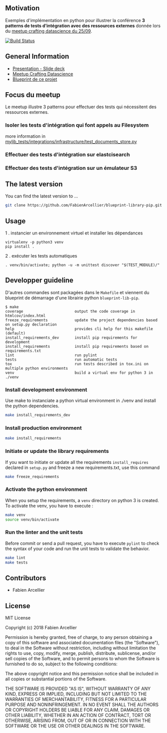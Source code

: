 ## Motivation

Exemples d'implémentation en python pour illustrer la conférence **3 patterns de tests d’intégration avec des ressources externes**
donnée lors du [meetup crafting datascience du 25/09](https://www.meetup.com/fr-FR/crafting-datascience/events/264211988/).

[![Build Status](https://travis-ci.org/octo-cdcv/3_patterns_tests_integration.svg?branch=master)](https://travis-ci.org/octo-cdcv/3_patterns_tests_integration)

## General Information

* [Presentation - Slide deck](https://fr.slideshare.net/FabienArcellier/3-patterns-de-tests-dintgration-avec-des-ressources-externes/FabienArcellier/3-patterns-de-tests-dintgration-avec-des-ressources-externes)
* [Meetup Crafting Datascience](https://www.meetup.com/fr-FR/crafting-datascience/)
* [Blueprint de ce projet](https://github.com/FabienArcellier/blueprint-library-pip)

## Focus du meetup

Le meetup illustre 3 patterns pour effectuer des tests
qui nécessitent des ressources externes.

### Isoler les tests d'intégration qui font appels au Filesystem

more information in [mylib_tests/integrations/infrastructure/test_documents_store.py](mylib_tests/integrations/infrastructure/test_documents_store.py)

### Effectuer des tests d'intégration sur elastcisearch

### Effectuer des tests d'intégration sur un émulateur S3

## The latest version

You can find the latest version to ...

```bash
git clone https://github.com/FabienArcellier/blueprint-library-pip.git
```

## Usage

1 . instancier un environnement virtuel et installer les dépendances

```
virtualenv -p python3 venv
pip install .
```

2 . exécuter les tests automatiques

```
. venv/bin/activate; python -u -m unittest discover "$(TEST_MODULE)/"
```

## Developper guideline

D'autres commandes sont packagées dans le `Makefile` et viennent du blueprint de démarrage
d'une librairie python ``blueprint-lib-pip``.

```
$ make
coverage                       output the code coverage in htmlcov/index.html
freeze_requirements            update the project dependencies based on setup.py declaration
help                           provides cli help for this makefile (default)
install_requirements_dev       install pip requirements for development
install_requirements           install pip requirements based on requirements.txt
lint                           run pylint
tests                          run automatic tests
tox                            run tests described in tox.ini on multiple python environments
venv                           build a virtual env for python 3 in ./venv
```

### Install development environment

Use make to instanciate a python virtual environment in ./venv and install the
python dependencies.

```bash
make install_requirements_dev
```

### Install production environment

```bash
make install_requirements
```

### Initiate or update the library requirements

If you want to initiate or update all the requirements `install_requires` declared in `setup.py`
and freeze a new requirements.txt, use this command

```bash
make freeze_requirements
```

### Activate the python environment

When you setup the requirements, a `venv` directory on python 3 is created.
To activate the venv, you have to execute :

```bash
make venv
source venv/bin/activate
```

### Run the linter and the unit tests

Before commit or send a pull request, you have to execute `pylint` to check the syntax
of your code and run the unit tests to validate the behavior.

```bash
make lint
make tests
```

## Contributors

* Fabien Arcellier

## License

MIT License

Copyright (c) 2018 Fabien Arcellier

Permission is hereby granted, free of charge, to any person obtaining a copy
of this software and associated documentation files (the "Software"), to deal
in the Software without restriction, including without limitation the rights
to use, copy, modify, merge, publish, distribute, sublicense, and/or sell
copies of the Software, and to permit persons to whom the Software is
furnished to do so, subject to the following conditions:

The above copyright notice and this permission notice shall be included in all
copies or substantial portions of the Software.

THE SOFTWARE IS PROVIDED "AS IS", WITHOUT WARRANTY OF ANY KIND, EXPRESS OR
IMPLIED, INCLUDING BUT NOT LIMITED TO THE WARRANTIES OF MERCHANTABILITY,
FITNESS FOR A PARTICULAR PURPOSE AND NONINFRINGEMENT. IN NO EVENT SHALL THE
AUTHORS OR COPYRIGHT HOLDERS BE LIABLE FOR ANY CLAIM, DAMAGES OR OTHER
LIABILITY, WHETHER IN AN ACTION OF CONTRACT, TORT OR OTHERWISE, ARISING FROM,
OUT OF OR IN CONNECTION WITH THE SOFTWARE OR THE USE OR OTHER DEALINGS IN THE
SOFTWARE.
